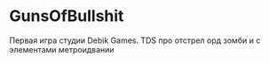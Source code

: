 # GunsOfBullshit
 Первая игра студии Debik Games. TDS про отстрел орд зомби и с элементами метроидвании
